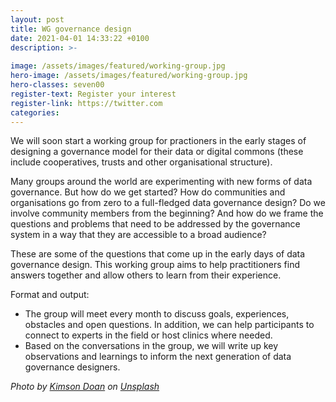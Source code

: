 ```yaml
---
layout: post
title: WG governance design
date: 2021-04-01 14:33:22 +0100
description: >-
  
image: /assets/images/featured/working-group.jpg
hero-image: /assets/images/featured/working-group.jpg
hero-classes: seven00
register-text: Register your interest
register-link: https://twitter.com
categories:
---
```


We will soon start a working group for practioners in the early stages of designing a governance model for their data or digital commons (these include cooperatives, trusts and other organisational structure). 

Many groups around the world are experimenting with new forms of data governance. But how do we get started? How do communities and organisations go from zero to a full-fledged data governance design? Do we involve community members from the beginning? And how do we frame the questions and problems that need to be addressed by the governance system in a way that they are accessible to a broad audience?

These are some of the questions that come up in the early days of data governance design. This working group aims to help practitioners find answers together and allow others to learn from their experience.

Format and output:
- The group will meet every month to discuss goals, experiences, obstacles and open questions. In addition, we can help participants to connect to experts in the field or host clinics where needed. 
- Based on the conversations in the group, we will write up key observations and learnings to inform the next generation of data governance designers.





<span style="font-style: italic;">Photo by <a href="https://unsplash.com/@kimsondoan?utm_source=unsplash&amp;utm_medium=referral&amp;utm_content=creditCopyText">Kimson Doan</a> on <a href="https://unsplash.com/s/photos/group?utm_source=unsplash&amp;utm_medium=referral&amp;utm_content=creditCopyText">Unsplash</a></span>